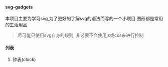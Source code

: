 #### svg-gadgets
本项目主要为学习svg,为了更好的了解svg的语法而写的一个小项目.图形都是常用的生活用品.
> 尽可能只使用svg自身的规则, 非必要不会使用js或css来进行控制

#### 列表

1. 钟表(clock)
